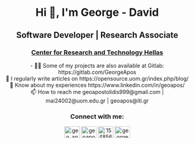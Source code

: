<h1 align="center">Hi 👋, I'm George - David</h1>
<h2 align="center">Software Developer | Research Associate</h3>
<h3 align="center"><a href="https://www.certh.gr/">Center for Research and Technology Hellas</a></h4>


<p align="center">
- 👨‍💻 Some of my projects are also available at Gitlab: https://gitlab.com/GeorgeApos
  <br>
📝 I regularly write articles on https://opensource.uom.gr/index.php/blog/
  <br>
  📄 Know about my experiences https://www.linkedin.com/in/geoapos/
  <br>
  📫 How to reach me geoapostolidis999@gmail.com | mai24002@uom.edu.gr | geoapos@iti.gr
  <br>
</p>

<h3 align="center">Connect with me:</h3>
<p align="center">
<a href="https://twitter.com/geo_apos" target="blank"><img align="center" src="https://raw.githubusercontent.com/rahuldkjain/github-profile-readme-generator/master/src/images/icons/Social/twitter.svg" alt="geo_apos" height="30" width="40" /></a>
<a href="https://linkedin.com/in/geoapos" target="blank"><img align="center" src="https://raw.githubusercontent.com/rahuldkjain/github-profile-readme-generator/master/src/images/icons/Social/linked-in-alt.svg" alt="geoapos" height="30" width="40" /></a>
<a href="https://stackoverflow.com/users/15485619" target="blank"><img align="center" src="https://raw.githubusercontent.com/rahuldkjain/github-profile-readme-generator/master/src/images/icons/Social/stack-overflow.svg" alt="15485619" height="30" width="40" /></a>
<a href="https://www.leetcode.com/georgeapos" target="blank"><img align="center" src="https://raw.githubusercontent.com/rahuldkjain/github-profile-readme-generator/master/src/images/icons/Social/leet-code.svg" alt="georgeapos" height="30" width="40" /></a>
</p>




